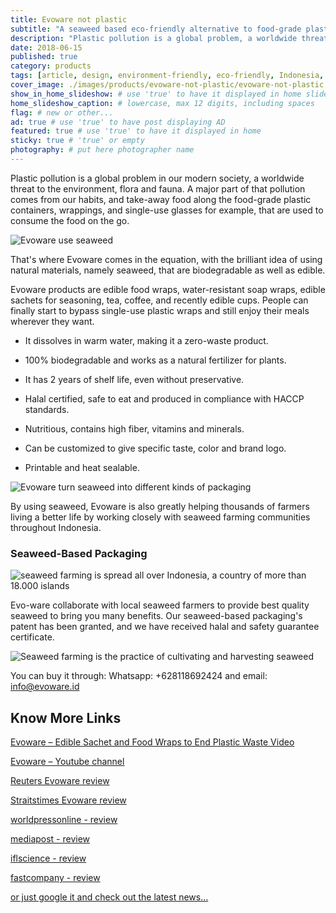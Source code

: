 ```yaml
---
title: Evoware not plastic
subtitle: "A seaweed based eco-friendly alternative to food-grade plastic. And you can eat it."
description: "Plastic pollution is a global problem, a worldwide threat to the environment, flora and fauna. A major part of that pollution comes from our habits..."
date: 2018-06-15
published: true
category: products
tags: [article, design, environment-friendly, eco-friendly, Indonesia, plastic, plastic-alternatives, social-responsibility, sustainable-construction]
cover_image: ./images/products/evoware-not-plastic/evoware-not-plastic.jpg
show_in_home_slideshow: # use 'true' to have it displayed in home slideshow
home_slideshow_caption: # lowercase, max 12 digits, including spaces
flag: # new or other...
ad: true # use 'true' to have post displaying AD
featured: true # use 'true' to have it displayed in home
sticky: true # 'true' or empty
photography: # put here photographer name
---
```

Plastic pollution is a global problem in our modern society, a worldwide threat to the environment, flora and fauna. A major part of that pollution comes from our habits, and take-away food along the food-grade plastic containers, wrappings, and single-use glasses for example, that are used to consume the food on the go.


![Evoware use seaweed](./images/products/evoware-not-plastic/evoware-not-plastic-02.jpg)

That's where Evoware comes in the equation, with the brilliant idea of using natural materials, namely seaweed, that are biodegradable as well as edible.

Evoware products are edible food wraps, water-resistant soap wraps, edible sachets for seasoning, tea, coffee, and recently edible cups. People can finally start to bypass single-use plastic wraps and still enjoy their meals wherever they want.


- It dissolves in warm water, making it a zero-waste product.

- 100% biodegradable and works as a natural fertilizer for plants.

- It has 2 years of shelf life, even without preservative.

- Halal certified, safe to eat and produced in compliance with HACCP standards.

- Nutritious, contains high fiber, vitamins and minerals.

- Can be customized to give specific taste, color and brand logo.

- Printable and heat sealable.

![Evoware turn seaweed into different kinds of packaging](./images/products/evoware-not-plastic/evoware-not-plastic-03.jpg)

By using seaweed, Evoware is also greatly helping thousands of farmers living a better life by working closely with seaweed farming communities throughout Indonesia.

### Seaweed-Based Packaging

![seaweed farming is spread all over Indonesia, a country of more than 18.000 islands](./images/products/evoware-not-plastic/evoware-not-plastic-04.jpg)

Evo-ware collaborate with local seaweed farmers to provide best quality seaweed to bring you many benefits. Our seaweed-based packaging's patent has been granted, and we have received halal and safety guarantee certificate.

![Seaweed farming is the practice of cultivating and harvesting seaweed](./images/products/evoware-not-plastic/evoware-not-plastic-05.jpg)

You can buy it through: Whatsapp: +628118692424 and email: [info@evoware.id](info@evoware.id)



## Know More Links

[Evoware – Edible Sachet and Food Wraps to End Plastic Waste Video](https://youtu.be/24T6ruz1GhU)

[Evoware – Youtube channel](https://www.youtube.com/channel/UCBN9aRJfC-bI-f3ll4abZaQ/videos)

[Reuters Evoware review](https://www.reuters.com/article/us-indonesia-evoware/indonesian-startup-wages-war-on-plastic-with-edible-seaweed-cups-idUSKBN1DN0XA)

[Straitstimes Evoware review](https://www.straitstimes.com/asia/se-asia/indonesian-startup-wages-war-on-plastic-with-edible-seaweed-cups)

[worldpressonline - review ](http://www.worldpressonline.com/PressRelease/asian-summit-tackles-sustainable-packaging-and-ingredients-62310.html)

[mediapost - review](https://www.mediapost.com/publications/article/319918/packaging-our-future-4-product-packaging-designs.html)

[iflscience - review](http://www.iflscience.com/environment/this-seaweedbased-edible-packaging-could-help-save-our-seas/)

[fastcompany - review](https://www.fastcompany.com/40477587/instead-of-throwing-out-this-plastic-wrapper-you-eat-it)

[or just google it and check out the latest news...](https://www.google.co.id/search?q=evoware+world&oq=EVOWARE+WORLD)
